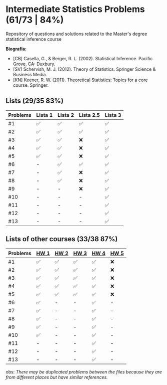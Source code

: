 # Intermediate Statistics Problems (61/73 | 84%)
Repository of questions and solutions related to the Master's degree statistical inference course

**Biografia:**
- [CB] Casella, G., & Berger, R. L. (2002). Statistical Inference. Pacific Grove, CA: Duxbury.
- [SV] Schervish, M. J. (2012). Theory of Statistics. Springer Science & Business Media.
- [KN] Keener, R. W. (2011). Theoretical Statistics: Topics for a core course. Springer.


## Lists (29/35 83%)
Problems | Lista 1 | Lista 2 | Lista 2.5 | Lista 3
----|----|-----|----|----
#1  | ✅ | ✅ | ✅ | ✅
#2  | ✅ | ✅ | ✅ | ✅
#3  | ✅ | ✅ | ❌ | ✅
#4  | ✅ | ✅ | ❌ | ✅
#5  | ✅ | ✅ | ❌ | ✅
#6  | -  | ✅ | ✅ | ✅
#7  | -  | ✅ | ❌ | ✅
#8  | -  | ✅ | ❌ | ✅
#9  | -  | -  | ❌ | ✅
#10 | -  | -  | -  | ✅
#11 | -  | -  | -  | ✅
#12 | -  | -  | -  | ✅
#13 | -  | -  | -  | ✅

## Lists of other courses (33/38 87%)
Problems | [HW 1](https://www.stat.cmu.edu/~larry/=stat705/homework1.pdf) | [HW 2](https://www.stat.cmu.edu/~larry/=stat705/Homework2.pdf) | [HW 3](https://www.stat.cmu.edu/~larry/=stat705/Homework3.pdf) | [HW 4](https://github.com/maxbiostat/Statistical_Inference_MSc/blob/main/listas/lista1_InfEst_MSc.pdf) | [HW 5](https://wellington36.github.io/HW%205%20-%20Quest%C3%B5es%20de%20provas.pdf)
----|----|----|----|----|----
#1  | ✅ | ✅ | ✅ | ✅ | ❌
#2  | ✅ | ✅ | ✅ | ✅ | ❌
#3  | ✅ | ✅ | ✅ | ✅ | ❌
#4  | ✅ | ✅ | ✅ | ✅ | ❌
#5  | ✅ | ✅ | ✅ | ✅ | ❌
#6  | ✅ | -  | -  | ✅ | - 
#7  | ✅ | -  | -  | ✅ | - 
#8  | ✅ | -  | -  | ✅ | - 
#9  | ✅ | -  | -  | ✅ | - 
#10 | ✅ | -  | -  | ✅ | - 
#11 | -  | -  | -  | ✅ | - 
#12 | -  | -  | -  | ✅ | - 
#13 | -  | -  | -  | ✅ | - 


obs: _There may be duplicated problems between the files because they are from different places but have similar references._
